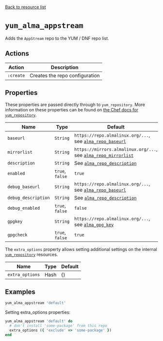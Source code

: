[Back to resource list](../README.md#resources)

# `yum_alma_appstream`

Adds the `AppStream` repo to the YUM / DNF repo list.

## Actions

| Action    | Description                    |
| --------- | ------------------------------ |
| `:create` | Creates the repo configuration |

## Properties

These properties are passed directly through to `yum_repository`. More information on these properties can be found on [the Chef docs for `yum_repository`](https://docs.chef.io/resources/yum_repository/).

| Name                | Type            | Default                                                                                    |
| ------------------- | --------------- | ------------------------------------------------------------------------------------------ |
| `baseurl`           | `String`        | `https://repo.almalinux.org/...`, see [`alma_repo_baseurl`](../libraries/helpers.rb)       |
| `mirrorlist`        | `String`        | `https://mirrors.almalinux.org/...`, see [`alma_repo_mirrorlist`](../libraries/helpers.rb) |
| `description`       | `String`        | See [`alma_repo_description`](../libraries/helpers.rb)                                     |
| `enabled`           | `true`, `false` | `true`                                                                                     |
| `debug_baseurl`     | `String`        | `https://repo.almalinux.org/...`, see [`alma_repo_baseurl`](../libraries/helpers.rb)       |
| `debug_description` | `String`        | See [`alma_repo_description`](../libraries/helpers.rb)                                     |
| `debug_enabled`     | `true`, `false` | `false`                                                                                    |
| `gpgkey`            | `String`        | `https://repo.almalinux.org/...`, see [`alma_gpg_key`](../libraries/helpers.rb)            |
| `gpgcheck`          | `true`, `false` | `true`                                                                                     |

The `extra_options` property allows setting additional settings on the internal [`yum_repository`](https://docs.chef.io/resources/yum_repository/) resources.

| Name            | Type | Default |
| --------------- | ---- | ------- |
| `extra_options` | Hash | {}      |

## Examples

```ruby
yum_alma_appstream 'default'
```

Setting extra\_options properties:

```ruby
yum_alma_appstream 'default' do
  # don't install 'some-package' from this repo
  extra_options ({ 'exclude' => 'some-package' })
end
```
